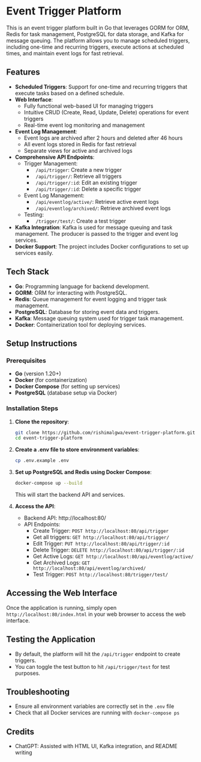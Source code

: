 # Event Trigger Platform

This is an event trigger platform built in Go that leverages GORM for ORM, Redis for task management, PostgreSQL for data storage, and Kafka for message queuing. The platform allows you to manage scheduled triggers, including one-time and recurring triggers, execute actions at scheduled times, and maintain event logs for fast retrieval.

## Features

- **Scheduled Triggers**: Support for one-time and recurring triggers that execute tasks based on a defined schedule.
- **Web Interface**: 
  - Fully functional web-based UI for managing triggers
  - Intuitive CRUD (Create, Read, Update, Delete) operations for event triggers
  - Real-time event log monitoring and management
- **Event Log Management**: 
  - Event logs are archived after 2 hours and deleted after 46 hours 
  - All event logs stored in Redis for fast retrieval
  - Separate views for active and archived logs
- **Comprehensive API Endpoints**:
  - Trigger Management:
    - ` /api/trigger`: Create a new trigger
    - ` /api/trigger/`: Retrieve all triggers
    - ` /api/trigger/:id`: Edit an existing trigger
    - ` /api/trigger/:id`: Delete a specific trigger
  - Event Log Management:
    - ` /api/eventlog/active/`: Retrieve active event logs
    - ` /api/eventlog/archived/`: Retrieve archived event logs
  - Testing:
    - ` /trigger/test/`: Create a test trigger
- **Kafka Integration**: Kafka is used for message queuing and task management. The producer is passed to the trigger and event log services.
- **Docker Support**: The project includes Docker configurations to set up services easily.

## Tech Stack

- **Go**: Programming language for backend development.
- **GORM**: ORM for interacting with PostgreSQL.
- **Redis**: Queue management for event logging and trigger task management.
- **PostgreSQL**: Database for storing event data and triggers.
- **Kafka**: Message queuing system used for trigger task management.
- **Docker**: Containerization tool for deploying services.

## Setup Instructions

### Prerequisites

- **Go** (version 1.20+)
- **Docker** (for containerization)
- **Docker Compose** (for setting up services)
- **PostgreSQL** (database setup via Docker)

### Installation Steps

1. **Clone the repository**:
   ```bash
   git clone https://github.com/rishimalgwa/event-trigger-platform.git
   cd event-trigger-platform
   ```

2. **Create a .env file to store environment variables**:
   ```bash 
   cp .env.example .env
   ```

3. **Set up PostgreSQL and Redis using Docker Compose**:
   ```bash
   docker-compose up --build
   ```
   This will start the backend API and services.

4. **Access the API**: 
   - Backend API: http://localhost:80/
   - API Endpoints:
     - Create Trigger: `POST http://localhost:80/api/trigger`
     - Get all triggers: `GET http://localhost:80/api/trigger/`
     - Edit Trigger: `PUT http://localhost:80/api/trigger/:id`
     - Delete Trigger: `DELETE http://localhost:80/api/trigger/:id`
     - Get Active Logs: `GET http://localhost:80/api/eventlog/active/`
     - Get Archived Logs: `GET http://localhost:80/api/eventlog/archived/`
     - Test Trigger: `POST http://localhost:80/trigger/test/`

## Accessing the Web Interface
Once the application is running, simply open `http://localhost:80/index.html` in your web browser to access the web interface.

## Testing the Application

- By default, the platform will hit the `/api/trigger` endpoint to create triggers.
- You can toggle the test button to hit `/api/trigger/test` for test purposes.

## Troubleshooting

- Ensure all environment variables are correctly set in the `.env` file
- Check that all Docker services are running with `docker-compose ps`

## Credits

- ChatGPT: Assisted with HTML UI, Kafka integration, and README writing
